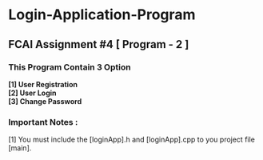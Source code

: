 # Login-Application-Program
## FCAI Assignment #4 [ Program - 2 ]
### This Program Contain 3 Option

**[1] User Registration <br />
[2] User Login <br />
[3] Change Password<br />**


### Important Notes :

[1] You must include the [loginApp].h and [loginApp].cpp to you project file [main].
